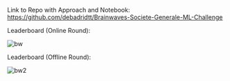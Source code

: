 Link to Repo with Approach and Notebook: https://github.com/debadridtt/Brainwaves-Societe-Generale-ML-Challenge

Leaderboard (Online Round):

![bw](https://user-images.githubusercontent.com/24243687/91120302-fb208100-e6b2-11ea-85e1-095942181e2d.PNG)

Leaderboard (Offline Round):

![bw2](https://user-images.githubusercontent.com/24243687/91120353-18ede600-e6b3-11ea-9e06-4ed6ea30e223.PNG)
